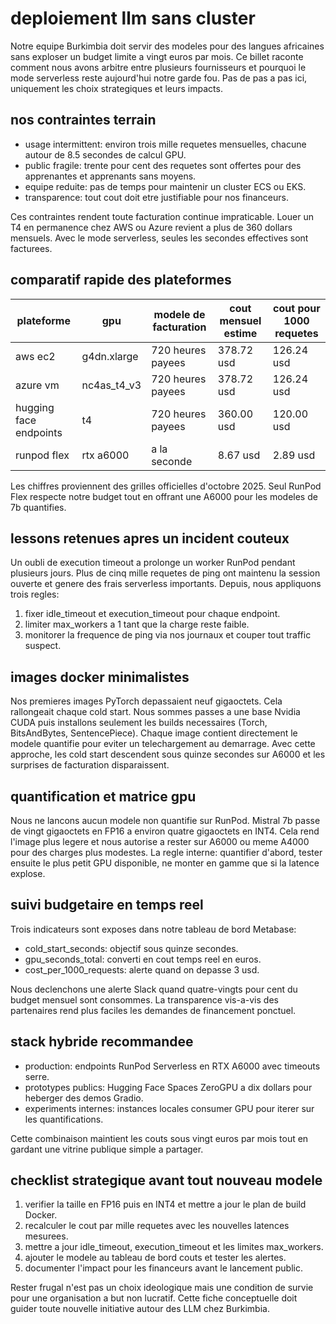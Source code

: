 # deploiement llm sans cluster

Notre equipe Burkimbia doit servir des modeles pour des langues africaines sans exploser un budget limite a vingt euros par mois. Ce billet raconte comment nous avons arbitre entre plusieurs fournisseurs et pourquoi le mode serverless reste aujourd'hui notre garde fou. Pas de pas a pas ici, uniquement les choix strategiques et leurs impacts.

## nos contraintes terrain

- usage intermittent: environ trois mille requetes mensuelles, chacune autour de 8.5 secondes de calcul GPU.
- public fragile: trente pour cent des requetes sont offertes pour des apprenantes et apprenants sans moyens.
- equipe reduite: pas de temps pour maintenir un cluster ECS ou EKS.
- transparence: tout cout doit etre justifiable pour nos financeurs.

Ces contraintes rendent toute facturation continue impraticable. Louer un T4 en permanence chez AWS ou Azure revient a plus de 360 dollars mensuels. Avec le mode serverless, seules les secondes effectives sont facturees.

## comparatif rapide des plateformes

| plateforme | gpu | modele de facturation | cout mensuel estime | cout pour 1000 requetes |
|------------|-----|-----------------------|---------------------|-------------------------|
| aws ec2 | g4dn.xlarge | 720 heures payees | 378.72 usd | 126.24 usd |
| azure vm | nc4as_t4_v3 | 720 heures payees | 378.72 usd | 126.24 usd |
| hugging face endpoints | t4 | 720 heures payees | 360.00 usd | 120.00 usd |
| runpod flex | rtx a6000 | a la seconde | 8.67 usd | 2.89 usd |

Les chiffres proviennent des grilles officielles d'octobre 2025. Seul RunPod Flex respecte notre budget tout en offrant une A6000 pour les modeles de 7b quantifies.

## lessons retenues apres un incident couteux

Un oubli de execution timeout a prolonge un worker RunPod pendant plusieurs jours. Plus de cinq mille requetes de ping ont maintenu la session ouverte et genere des frais serverless importants. Depuis, nous appliquons trois regles:

1. fixer idle_timeout et execution_timeout pour chaque endpoint.
2. limiter max_workers a 1 tant que la charge reste faible.
3. monitorer la frequence de ping via nos journaux et couper tout traffic suspect.

## images docker minimalistes

Nos premieres images PyTorch depassaient neuf gigaoctets. Cela rallongeait chaque cold start. Nous sommes passes a une base Nvidia CUDA puis installons seulement les builds necessaires (Torch, BitsAndBytes, SentencePiece). Chaque image contient directement le modele quantifie pour eviter un telechargement au demarrage. Avec cette approche, les cold start descendent sous quinze secondes sur A6000 et les surprises de facturation disparaissent.

## quantification et matrice gpu

Nous ne lancons aucun modele non quantifie sur RunPod. Mistral 7b passe de vingt gigaoctets en FP16 a environ quatre gigaoctets en INT4. Cela rend l'image plus legere et nous autorise a rester sur A6000 ou meme A4000 pour des charges plus modestes. La regle interne: quantifier d'abord, tester ensuite le plus petit GPU disponible, ne monter en gamme que si la latence explose.

## suivi budgetaire en temps reel

Trois indicateurs sont exposes dans notre tableau de bord Metabase:

- cold_start_seconds: objectif sous quinze secondes.
- gpu_seconds_total: converti en cout temps reel en euros.
- cost_per_1000_requests: alerte quand on depasse 3 usd.

Nous declenchons une alerte Slack quand quatre-vingts pour cent du budget mensuel sont consommes. La transparence vis-a-vis des partenaires rend plus faciles les demandes de financement ponctuel.

## stack hybride recommandee

- production: endpoints RunPod Serverless en RTX A6000 avec timeouts serre.
- prototypes publics: Hugging Face Spaces ZeroGPU a dix dollars pour heberger des demos Gradio.
- experiments internes: instances locales consumer GPU pour iterer sur les quantifications.

Cette combinaison maintient les couts sous vingt euros par mois tout en gardant une vitrine publique simple a partager.

## checklist strategique avant tout nouveau modele

1. verifier la taille en FP16 puis en INT4 et mettre a jour le plan de build Docker.
2. recalculer le cout par mille requetes avec les nouvelles latences mesurees.
3. mettre a jour idle_timeout, execution_timeout et les limites max_workers.
4. ajouter le modele au tableau de bord couts et tester les alertes.
5. documenter l'impact pour les financeurs avant le lancement public.

Rester frugal n'est pas un choix ideologique mais une condition de survie pour une organisation a but non lucratif. Cette fiche conceptuelle doit guider toute nouvelle initiative autour des LLM chez Burkimbia.
